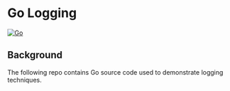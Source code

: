 # Go Logging

[![Go](https://github.com/cloudacademy/go-logging/actions/workflows/go.yml/badge.svg)](https://github.com/cloudacademy/go-logging/actions/workflows/go.yml)

## Background
The following repo contains Go source code used to demonstrate logging techniques.